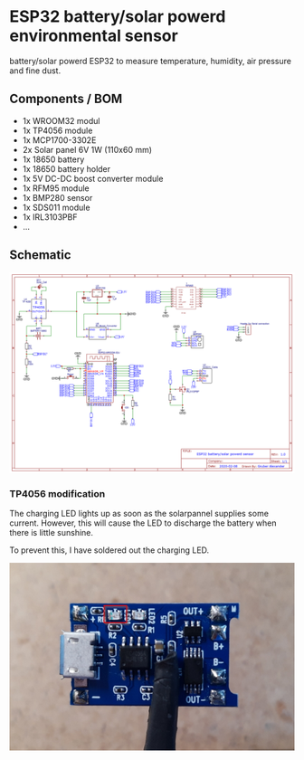 # ESP32 battery/solar powerd environmental sensor

battery/solar powerd ESP32 to measure temperature, humidity, air pressure and fine dust.

## Components / BOM

* 1x WROOM32 modul 
* 1x TP4056 module
* 1x MCP1700-3302E
* 2x Solar panel 6V 1W (110x60 mm)
* 1x 18650 battery
* 1x 18650 battery holder
* 1x 5V DC-DC boost converter module
* 1x RFM95 module
* 1x BMP280 sensor
* 1x SDS011 module
* 1x IRL3103PBF
* ...

## Schematic

<img src="img/schematic.png">

### TP4056 modification

The charging LED lights up as soon as the solarpannel supplies some current. However, this will cause the LED to discharge the battery when there is little sunshine. 

To prevent this, I have soldered out the charging LED. 

<img src="img/TP4056_board_led.jpg">


